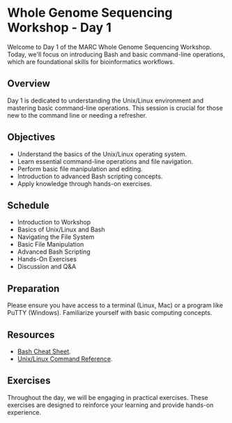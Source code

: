 # Whole Genome Sequencing Workshop - Day 1
Welcome to Day 1 of the MARC Whole Genome Sequencing Workshop. Today, we'll focus on introducing Bash and basic command-line operations, which are foundational skills for bioinformatics workflows.

## Overview
Day 1 is dedicated to understanding the Unix/Linux environment and mastering basic command-line operations. This session is crucial for those new to the command line or needing a refresher.

## Objectives
* Understand the basics of the Unix/Linux operating system.
* Learn essential command-line operations and file navigation.
* Perform basic file manipulation and editing.
* Introduction to advanced Bash scripting concepts.
* Apply knowledge through hands-on exercises.
## Schedule
* Introduction to Workshop
* Basics of Unix/Linux and Bash
* Navigating the File System
* Basic File Manipulation
* Advanced Bash Scripting
* Hands-On Exercises
* Discussion and Q&A
## Preparation
Please ensure you have access to a terminal (Linux, Mac) or a program like PuTTY (Windows).
Familiarize yourself with basic computing concepts.
## Resources
* [Bash Cheat Sheet](https://devhints.io/bash).
* [Unix/Linux Command Reference](https://files.fosswire.com/2007/08/fwunixref.pdf).
## Exercises
Throughout the day, we will be engaging in practical exercises. These exercises are designed to reinforce your learning and provide hands-on experience.
